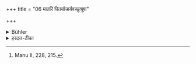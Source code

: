 +++
title = "06 मातरि पितर्याचार्यवच्छुश्रूषा"

+++

<details><summary>Bühler</summary>

6. Towards a mother (grandmother and great-grandmother) and a father (grandfather and great-grandfather) the same obedience must be shown as towards a teacher. [^4] 


[^4]:  Manu II, 228, 215.
</details>

<details><summary>हरदत्त-टीका</summary>

## सूत्रम्
मातरि पितर्याचार्यवच्छुश्रूषा ॥ ५ ॥  
### टिप्पनी
मातृग्रहणेन पितामहीप्रपितामह्योरपि ग्रहणम् । पितृग्रहणेन पितामहप्रपितामहयोः। सर्व एते आचार्यवच्छुश्रूषितव्याः ॥५॥
</details>
